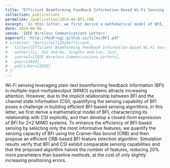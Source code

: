 ```yaml
---
title: "Efficient Beamforming Feedback Information-Based Wi-Fi Sensing by Feature Selection"
collection: publications
permalink: /publication/2024-06-BFI-CRB
excerpt: 'In this letter, we first derive a mathematical model of BFI, characterizing its relationship with CSI explicitly, and then develop a closed-form expression of BFI for 2×2 MIMO systems. To enhance the efficiency of BFI-based sensing by selecting only the most informative features, we quantify the sensing capacity of BFI using the Cramer-Rao bound (CRB) and then propose an efficient CRB-based BFI feature selection algorithm.'
date: 2024-06-06
venue: 'IEEE Wireless Communications Letters'
paperurl: 'http://MadFrogL.github.io/files/BFI.pdf'
# citation: '@article{li2024efficient,
#   title={{Efficient Beamforming Feedback Information-Based Wi-Fi Sensing by Feature Selection}},
#   author={Li, Xin and Hu, Jingzhi and Luo, Jun},
#   journal={IEEE Wireless Communications Letters},
#   year={2024},
#   publisher={IEEE}
# }'
---
```


Wi-Fi sensing leveraging plain-text beamforming feedback information (BFI) in multiple-input-multipleoutput (MIMO) systems attracts increasing attention. However, due to the implicit relationship between BFI and the channel state information (CSI), quantifying the sensing capability of BFI poses a challenge in building efficient BFI-based sensing algorithms. In this letter, we first derive a mathematical model of BFI, characterizing its relationship with CSI explicitly, and then develop a closed-form expression of BFI for 2×2 MIMO systems. To enhance the efficiency of BFI-based sensing by selecting only the most informative features, we quantify the sensing capacity of BFI using the Cramer-Rao bound (CRB) and then propose an efficient CRB-based BFI feature selection algorithm. Simulation results verify that BFI and CSI exhibit comparable sensing capabilities and that the proposed algorithm halves the number of features, reducing 20% more parameters than baseline methods, at the cost of only slightly increasing positioning errors.
